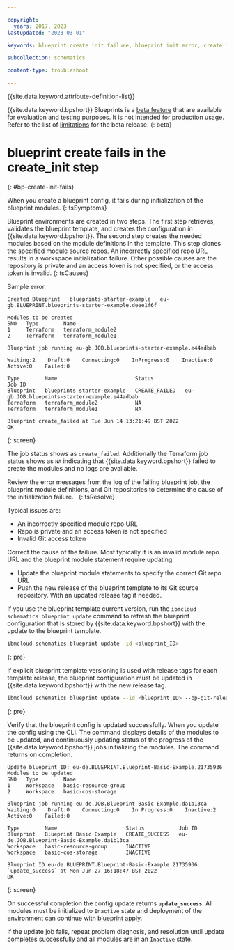 ```yaml
---

copyright:
  years: 2017, 2023
lastupdated: "2023-03-01"

keywords: blueprint create init failure, blueprint init error, create init fails,

subcollection: schematics

content-type: troubleshoot

---
```


{{site.data.keyword.attribute-definition-list}}

{{site.data.keyword.bpshort}} Blueprints is a [beta feature](/docs/schematics?topic=schematics-bp-beta-limitations) that are available for evaluation and testing purposes. It is not intended for production usage. Refer to the list of [limitations](/docs/schematics?topic=schematics-bp-beta-limitations#sc-bp-beta-limitation) for the beta release.
{: beta}

# blueprint create fails in the create_init step
{: #bp-create-init-fails}

When you create a blueprint config, it fails during initialization of the blueprint modules. 
{: tsSymptoms}

Blueprint environments are created in two steps. The first step retrieves, validates the blueprint template, and creates the configuration in {{site.data.keyword.bpshort}}. The second step creates the needed modules based on the module definitions in the template. This step clones the specified module source repos. An incorrectly specified repo URL results in a workspace initialization failure. Other possible causes are the repository is private and an access token is not specified, or the access token is invalid. 
{: tsCauses}

Sample error

```text
Created Blueprint   blueprints-starter-example   eu-gb.BLUEPRINT.blueprints-starter-example.deee1f6f

Modules to be created
SNO   Type        Name    
1     Terraform   terraform_module2   
2     Terraform   terraform_module1   
      
Blueprint job running eu-gb.JOB.blueprints-starter-example.e44adbab

Waiting:2    Draft:0    Connecting:0    InProgress:0    Inactive:0    Active:0    Failed:0   

Type        Name                         Status                     Job ID   
Blueprint   blueprints-starter-example   CREATE_FAILED   eu-gb.JOB.blueprints-starter-example.e44adbab   
Terraform   terraform_module2            NA                 
Terraform   terraform_module1            NA                 
            
Blueprint create_failed at Tue Jun 14 13:21:49 BST 2022
OK
```
{: screen} 

The job status shows as `create_failed`. Additionally the Terraform job status shows as `NA` indicating that {{site.data.keyword.bpshort}} failed to create the modules and no logs are available. 


Review the error messages from the log of the failing blueprint job, the blueprint module definitions, and Git repositories to determine the cause of the initialization failure.  
{: tsResolve}

Typical issues are:
- An incorrectly specified module repo URL 
- Repo is private and an access token is not specified
- Invalid Git access token 

Correct the cause of the failure. Most typically it is an invalid module repo URL and the blueprint module statement require updating.
- Update the blueprint module statements to specify the correct Git repo URL
- Push the new release of the blueprint template to its Git source repository. With an updated release tag if needed.

If you use the blueprint template current version, run the `ibmcloud schematics blueprint update` command to refresh the blueprint configuration that is stored by {{site.data.keyword.bpshort}} with the update to the blueprint template. 


```sh
ibmcloud schematics blueprint update -id <blueprint_ID> 
```
{: pre}

If explicit blueprint template versioning is used with release tags for each template release, the blueprint configuration must be updated in {{site.data.keyword.bpshort}} with the new release tag.  

```sh
ibmcloud schematics blueprint update --id <blueprint_ID> --bp-git-release x.y.z  
```
{: pre}


Verify that the blueprint config is updated successfully. When you update the config using the CLI. The command displays details of the modules to be updated, and continuously updating status of the progress of the {{site.data.keyword.bpshort}} jobs initializing the modules. The command returns on completion.

```text
Update blueprint ID: eu-de.BLUEPRINT.Blueprint-Basic-Example.21735936
Modules to be updated
SNO   Type        Name   
1     Workspace   basic-resource-group   
2     Workspace   basic-cos-storage   
      
Blueprint job running eu-de.JOB.Blueprint-Basic-Example.da1b13ca
Waiting:0    Draft:0    Connecting:0    In Progress:0    Inactive:2    Active:0    Failed:0   

Type        Name                      Status           Job ID   
Blueprint   Blueprint Basic Example   CREATE_SUCCESS   eu-de.JOB.Blueprint-Basic-Example.da1b13ca   
Workspace   basic-resource-group      INACTIVE            
Workspace   basic-cos-storage         INACTIVE            
            
Blueprint ID eu-de.BLUEPRINT.Blueprint-Basic-Example.21735936 `update_success` at Mon Jun 27 16:18:47 BST 2022
OK
```
{: screen}

On successful completion the config update returns **`update_success`**. All modules must be initialized to `Inactive` state and deployment of the environment can continue with [blueprint apply](/docs/schematics?topic=schematics-apply-blueprint). 

If the update job fails, repeat problem diagnosis, and resolution until update completes successfully and all modules are in an `Inactive` state.
